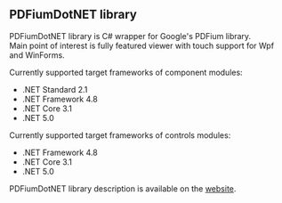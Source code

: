 ## PDFiumDotNET library


PDFiumDotNET library is C# wrapper for Google's PDFium library.
<br/>
Main point of interest is fully featured viewer with touch support for Wpf and WinForms.

Currently supported target frameworks of component modules:
- .NET Standard 2.1
- .NET Framework 4.8
- .NET Core 3.1
- .NET 5.0

Currently supported target frameworks of controls modules:
- .NET Framework 4.8
- .NET Core 3.1
- .NET 5.0


PDFiumDotNET library description is available on the [website](https://miloskonecny.github.io/PDFiumDotNET/).
